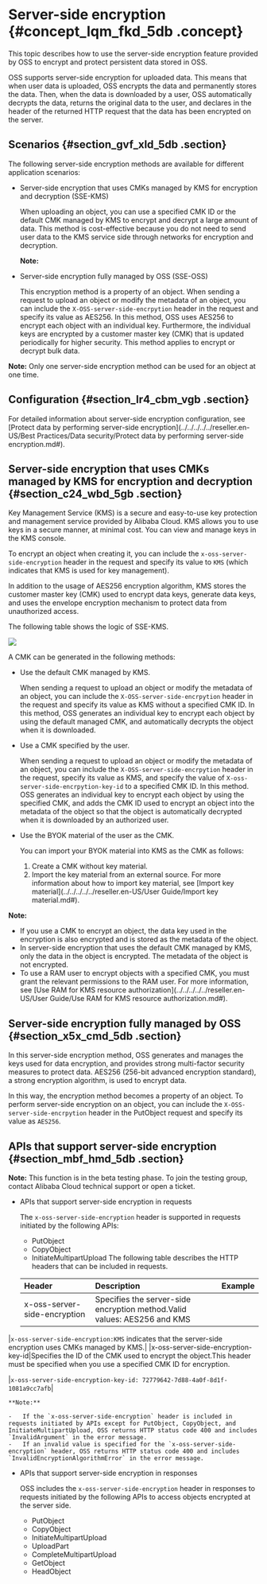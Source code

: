 # Server-side encryption {#concept_lqm_fkd_5db .concept}

This topic describes how to use the server-side encryption feature provided by OSS to encrypt and protect persistent data stored in OSS.

OSS supports server-side encryption for uploaded data. This means that when user data is uploaded, OSS encrypts the data and permanently stores the data. Then, when the data is downloaded by a user, OSS automatically decrypts the data, returns the original data to the user, and declares in the header of the returned HTTP request that the data has been encrypted on the server.

## Scenarios {#section_gvf_xld_5db .section}

The following server-side encryption methods are available for different application scenarios:

-   Server-side encryption that uses CMKs managed by KMS for encryption and decryption \(SSE-KMS\)

    When uploading an object, you can use a specified CMK ID or the default CMK managed by KMS to encrypt and decrypt a large amount of data. This method is cost-effective because you do not need to send user data to the KMS service side through networks for encryption and decryption.

    **Note:** 

-   Server-side encryption fully managed by OSS \(SSE-OSS\)

    This encryption method is a property of an object. When sending a request to upload an object or modify the metadata of an object, you can include the `X-OSS-server-side-encrpytion` header in the request and specify its value as AES256. In this method, OSS uses AES256 to encrypt each object with an individual key. Furthermore, the individual keys are encrypted by a customer master key \(CMK\) that is updated periodically for higher security. This method applies to encrypt or decrypt bulk data.


**Note:** Only one server-side encryption method can be used for an object at one time.

## Configuration {#section_lr4_cbm_vgb .section}

For detailed information about server-side encryption configuration, see [Protect data by performing server-side encryption](../../../../../reseller.en-US/Best Practices/Data security/Protect data by performing server-side encryption.md#).

## Server-side encryption that uses CMKs managed by KMS for encryption and decryption {#section_c24_wbd_5gb .section}

Key Management Service \(KMS\) is a secure and easy-to-use key protection and management service provided by Alibaba Cloud. KMS allows you to use keys in a secure manner, at minimal cost. You can view and manage keys in the KMS console.

To encrypt an object when creating it, you can include the `x-oss-server-side-encryption` header in the request and specify its value to `KMS` \(which indicates that KMS is used for key management\).

In addition to the usage of AES256 encryption algorithm, KMS stores the customer master key \(CMK\) used to encrypt data keys, generate data keys, and uses the envelope encryption mechanism to protect data from unauthorized access.

The following table shows the logic of SSE-KMS.

![](http://static-aliyun-doc.oss-cn-hangzhou.aliyuncs.com/assets/img/4384/155134082038833_en-US.png)

A CMK can be generated in the following methods:

-   Use the default CMK managed by KMS.

    When sending a request to upload an object or modify the metadata of an object, you can include the `X-OSS-server-side-encrpytion` header in the request and specify its value as KMS without a specified CMK ID. In this method, OSS generates an individual key to encrypt each object by using the default managed CMK, and automatically decrypts the object when it is downloaded.

-   Use a CMK specified by the user.

    When sending a request to upload an object or modify the metadata of an object, you can include the `X-OSS-server-side-encrpytion` header in the request, specify its value as KMS, and specify the value of `X-oss-server-side-encrpytion-key-id` to a specified CMK ID. In this method. OSS generates an individual key to encrypt each object by using the specified CMK, and adds the CMK ID used to encrypt an object into the metadata of the object so that the object is automatically decrypted when it is downloaded by an authorized user.

-   Use the BYOK material of the user as the CMK.

    You can import your BYOK material into KMS as the CMK as follows:

    1.  Create a CMK without key material.
    2.  Import the key material from an external source.
    For more information about how to import key material, see [Import key material](../../../../../reseller.en-US/User Guide/Import key material.md#).


**Note:** 

-   If you use a CMK to encrypt an object, the data key used in the encryption is also encrypted and is stored as the metadata of the object.
-   In server-side encryption that uses the default CMK managed by KMS, only the data in the object is encrypted. The metadata of the object is not encrypted.
-   To use a RAM user to encrypt objects with a specified CMK, you must grant the relevant permissions to the RAM user. For more information, see [Use RAM for KMS resource authorization](../../../../../reseller.en-US/User Guide/Use RAM for KMS resource authorization.md#).

## Server-side encryption fully managed by OSS {#section_x5x_cmd_5db .section}

In this server-side encryption method, OSS generates and manages the keys used for data encryption, and provides strong multi-factor security measures to protect data. AES256 \(256-bit advanced encryption standard\), a strong encryption algorithm, is used to encrypt data.

In this way, the encryption method becomes a property of an object. To perform server-side encryption on an object, you can include the `X-OSS-server-side-encrpytion` header in the PutObject request and specify its value as `AES256`.

## APIs that support server-side encryption {#section_mbf_hmd_5db .section}

**Note:** This function is in the beta testing phase. To join the testing group, contact Alibaba Cloud technical support or open a ticket.

-   APIs that support server-side encryption in requests

    The `x-oss-server-side-encryption` header is supported in requests initiated by the following APIs:

    -   PutObject
    -   CopyObject
    -   InitiateMultipartUpload
    The following table describes the HTTP headers that can be included in requests.

    |Header|Description|Example|
    |:-----|:----------|:------|
    |x-oss-server-side-encryption|Specifies the server-side encryption method.Valid values: AES256 and KMS

|`x-oss-server-side-encryption:KMS` indicates that the server-side encryption uses CMKs managed by KMS.|
    |x-oss-server-side-encryption-key-id|Specifies the ID of the CMK used to encrypt the object.This header must be specified when you use a specified CMK ID for encryption.

|`x-oss-server-side-encryption-key-id: 72779642-7d88-4a0f-8d1f-1081a9cc7afb`|

    **Note:** 

    -   If the `x-oss-server-side-encryption` header is included in requests initiated by APIs except for PutObject, CopyObject, and InitiateMultipartUpload, OSS returns HTTP status code 400 and includes `InvalidArgument` in the error message.
    -   If an invalid value is specified for the `x-oss-server-side-encryption` header, OSS returns HTTP status code 400 and includes `InvalidEncryptionAlgorithmError` in the error message.
-   APIs that support server-side encryption in responses

    OSS includes the `x-oss-server-side-encryption` header in responses to requests initiated by the following APIs to access objects encrypted at the server side.

    -   PutObject
    -   CopyObject
    -   InitiateMultipartUpload
    -   UploadPart
    -   CompleteMultipartUpload
    -   GetObject
    -   HeadObject

